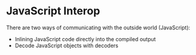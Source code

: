 # JavaScript Interop

There are two ways of communicating with the outside world \(JavaScript\):

* Inlining JavaScript code directly into the compiled output
* Decode JavaScript objects with decoders

